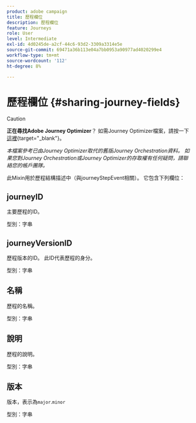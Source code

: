 ```yaml
---
product: adobe campaign
title: 歷程欄位
description: 歷程欄位
feature: Journeys
role: User
level: Intermediate
exl-id: 4d0245de-a2cf-44c6-93d2-3309a3314e5e
source-git-commit: 69471a36b113e04a7bb0953a90977ad4020299e4
workflow-type: tm+mt
source-wordcount: '112'
ht-degree: 8%

---
```


# 歷程欄位 {#sharing-journey-fields}


>[!CAUTION]
>
>**正在尋找Adobe Journey Optimizer**？ 如需Journey Optimizer檔案，請按一下[這裡](https://experienceleague.adobe.com/zh-hant/docs/journey-optimizer/using/ajo-home){target="_blank"}。
>
>
>_本檔案參考已由Journey Optimizer取代的舊版Journey Orchestration資料。 如果您對Journey Orchestration或Journey Optimizer的存取權有任何疑問，請聯絡您的帳戶團隊。_


此Mixin用於歷程結構描述中（與journeyStepEvent相關）。 它包含下列欄位：

## journeyID

主要歷程的ID。

型別：字串

## journeyVersionID

歷程版本的ID。 此ID代表歷程的身分。

型別：字串

## 名稱

歷程的名稱。

型別：字串

## 說明

歷程的說明。

型別：字串

## 版本

版本，表示為`major`.`minor`

型別：字串
